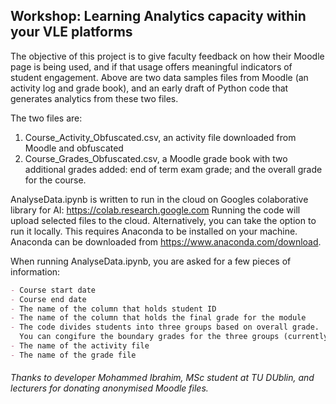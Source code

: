 ## Workshop: Learning Analytics capacity within your VLE platforms

The objective of this project is to give faculty feedback on how their Moodle page is being used, and if that usage offers meaningful indicators of student engagement. Above are two data samples files from Moodle (an activity log and grade book), and an early draft of Python code that generates analytics from these two files.

The two files are:
1. Course_Activity_Obfuscated.csv, an activity file downloaded from Moodle and obfuscated
2. Course_Grades_Obfuscated.csv, a Moodle grade book with two additional grades added: end of term exam grade; and the overall grade for the course. 

AnalyseData.ipynb is written to run in the cloud on Googles colaborative library for AI: https://colab.research.google.com
Running the code will upload selected files to the cloud. Alternatively, you can take the option to run it locally. This requires Anaconda to be installed on your machine.  Anaconda can be downloaded from https://www.anaconda.com/download.


When running AnalyseData.ipynb, you are asked for a few pieces of information:

```markdown
- Course start date
- Course end date
- The name of the column that holds student ID
- The name of the column that holds the final grade for the module
- The code divides students into three groups based on overall grade. 
  You can congifure the boundary grades for the three groups (currently called A, B and C).
- The name of the activity file
- The name of the grade file
```

###### Thanks to developer Mohammed Ibrahim, MSc student at TU DUblin, and lecturers for donating anonymised Moodle files.
